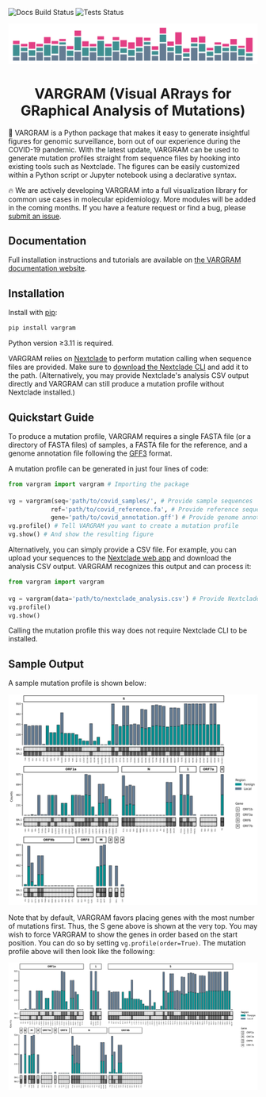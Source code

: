 ![Docs Build Status](https://github.com/pgcbioinfo/vargram/actions/workflows/docs.yml/badge.svg?)
![Tests Status](https://github.com/pgcbioinfo/vargram/actions/workflows/tests.yml/badge.svg?)

<div style="text-align: center;">
    <img src="https://github.com/pgcbioinfo/vargram/blob/main/docs/assets/images/vargram_header.png?raw=True" alt="VARGRAM Header" />
</div>
<h1 style="text-align:center;">VARGRAM (Visual ARrays for GRaphical Analysis of Mutations)</h1>


🧬 VARGRAM is a Python package that makes it easy to generate insightful figures for genomic surveillance, born out of our experience during the COVID-19 pandemic. With the latest update, VARGRAM can be used to generate mutation profiles straight from sequence files by hooking into existing tools such as Nextclade. The figures can be easily customized within a Python script or Jupyter notebook using a declarative syntax.

🔥 We are actively developing VARGRAM into a full visualization library for common use cases in molecular epidemiology. More modules will be added in the coming months. If you have a feature request or find a bug, please [submit an issue](https://github.com/pgcbioinfo/vargram/issues). 

## Documentation

Full installation instructions and tutorials are available on [the VARGRAM documentation website](https://pgcbioinfo.github.io/vargram/).

## Installation

Install with [pip](https://pip.pypa.io/en/stable/):
```bash
pip install vargram
``` 
Python version ≥3.11 is required.

VARGRAM relies on [Nextclade](https://clades.nextstrain.org/) to perform mutation calling when sequence files are provided. Make sure to [download the Nextclade CLI](https://docs.nextstrain.org/projects/nextclade/en/stable/user/nextclade-cli/installation/index.html) and add it to the path. (Alternatively, you may provide Nextclade's analysis CSV output directly and VARGRAM can still produce a mutation profile without Nextclade installed.)

## Quickstart Guide

To produce a mutation profile, VARGRAM requires a single FASTA file (or a directory of FASTA files) of samples, a FASTA file for the reference, and a genome annotation file following the [GFF3](https://docs.nextstrain.org/projects/nextclade/en/stable/user/input-files/03-genome-annotation.html) format.

A mutation profile can be generated in just four lines of code:
```python
from vargram import vargram # Importing the package

vg = vargram(seq='path/to/covid_samples/', # Provide sample sequences
            ref='path/to/covid_reference.fa', # Provide reference sequence
            gene='path/to/covid_annotation.gff') # Provide genome annotation
vg.profile() # Tell VARGRAM you want to create a mutation profile
vg.show() # And show the resulting figure
```

Alternatively, you can simply provide a CSV file. For example, you can upload your sequences to the [Nextclade web app](https://clades.nextstrain.org/) and download the analysis CSV output. VARGRAM recognizes this output and can process it:
```python
from vargram import vargram

vg = vargram(data='path/to/nextclade_analysis.csv') # Provide Nextclade analysis file
vg.profile()
vg.show()
```
Calling the mutation profile this way does not require Nextclade CLI to be installed.

## Sample Output

A sample mutation profile is shown below:
<div style="text-align: center;">
    <img src="https://github.com/pgcbioinfo/vargram/blob/main/docs/assets/images/readme_profile.png?raw=True" alt="mutation profile" />
</div>

Note that by default, VARGRAM favors placing genes with the most number of mutations first. Thus, the S gene above is shown at the very top. You may wish to force VARGRAM to show the genes in order based on the start position. You can do so by setting `vg.profile(order=True)`. The mutation profile above will then look like the following:

<div style="text-align: center;">
    <img src="https://github.com/pgcbioinfo/vargram/blob/main/docs/assets/images/ordered_profile.png?raw=True" alt="mutation profile with genes ordered" />
</div>